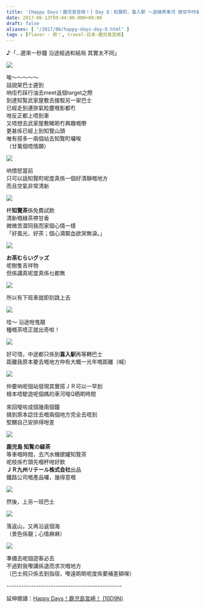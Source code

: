 ```yaml
---
title: '[Happy Days！鹿児島宮崎！] Day 8：知覽町、喜入駅 ～遊綠茶車河 微甘中作樂～'
date: 2017-06-13T09:44:00.000+08:00
draft: false
aliases: [ "/2017/06/happy-days-day-8.html" ]
tags : [flavor - 飲！, travel-日本-鹿兒島宮崎]
---
```


♪「...遲來一秒鐘 沿途經過和結局 其實太不同」  

![](/images/kojkmi8b.jpg)

唉～～～～～  
話說架巴士遲到  
响佢冇踩行油去meet返個target之際  
到達知覧武家屋敷去接駁另一架巴士  
已經走到連排氣粒塵嘅影都冇  
咁反正都上唔到車  
又唔想去武家屋敷睇啲冇興趣嘅嘢  
更甚係已經上到知覽山頭  
唯有搭多一兩個站去知覽町囉唉  
（廿萬個唔情願）  

![](/images/kojkmi8b1.jpg)

响憤怒當前  
只可以話知覽町呢度真係一個好清靜嘅地方  
而且空氣非常清新  

![](/images/kojkmi8b2.jpg)

杯**知覽茶**係免費試飲  
清新嘅綠茶帶甘香  
微微苦澀同我而家個心情一樣  
「好風光、好茶；個心滴緊血欲哭無淚。」  

![](/images/kojkmi8b3.jpg)

**お茶むらいグッズ**  
呢樹隻吉祥物  
但係講真呢度真係乜都無  

![](/images/kojkmi8b4.jpg)

所以有下班車就即刻跳上去  

![](/images/kojkmi8b5.jpg)

哇～ 沿途咁鬼靚  
種嘅茶唔正就出奇啦！  

![](/images/kojkmi8b6.jpg)

好可惜，中途都只係到**喜入駅**再等轉巴士  
距離我原本要去嘅地方仲有大概一光年嘅距離（喊）  

![](/images/kojkmi8b7.jpg)

仲要响呢個站發現其實搭ＪＲ可以一早到  
根本唔駛遊呢個媽的車河嘥Q晒啲時間  
  
來回嘥咗成個幾兩個鐘  
搞到原本諗住去嘅兩個地方完全去唔到  
堅嬲自己安排得咁差  

![](/images/kojkmi8b8.jpg)

**鹿児島 知覧の緑茶**  
等車嘅時間，去汽水機撳罐知覽茶  
呢枝係冇頭先嗰杯咁好飲  
**ＪＲ九州リテール株式会社**出品  
鐵路公司嘅產品囉，幾得意嘅  

![](/images/kojkmi8b9.jpg)

然後，上另一班巴士  

![](/images/kojkmi8b10.jpg)

落返山，又再沿返個海  
（景色係靚；心情麻麻）  

![](/images/kojkmi8b11.jpg)

準備去呢個遊客必去  
不過對我嚟講係退而求次嘅地方  
（巴士飛只係去到指宿，嚟遠啲啲呢度係要補差額㗎）  
  
\-----------------------------------------------  
  
延伸閱讀：[Happy Days！鹿児島宮崎！ (10D9N)](https://hidie.net/kojkmi10d9n/)
